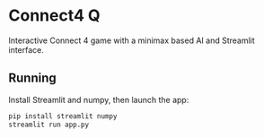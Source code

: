 # Connect4 Q

Interactive Connect 4 game with a minimax based AI and Streamlit interface.

## Running

Install Streamlit and numpy, then launch the app:

```bash
pip install streamlit numpy
streamlit run app.py
```
